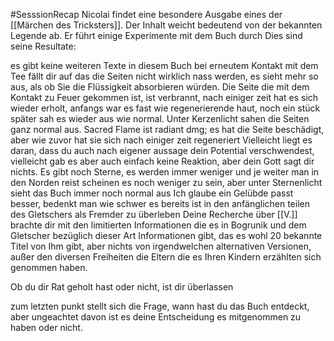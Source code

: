 #SesssionRecap 
Nicolai findet eine besondere Ausgabe eines der [[Märchen des Tricksters]]. Der Inhalt weicht bedeutend von der bekannten Legende ab. Er führt einige Experimente mit dem Buch durch Dies sind seine Resultate:

es gibt keine weiteren Texte in diesem Buch
bei erneutem Kontakt mit dem Tee fällt dir auf das die Seiten nicht wirklich nass werden, es sieht mehr so aus, als ob Sie die Flüssigkeit absorbieren würden.
Die Seite die mit dem Kontakt zu Feuer gekommen ist, ist verbrannt, nach einiger zeit hat es sich wieder erholt, anfangs war es fast wie regenerierende haut, noch ein stück später sah es wieder aus wie normal.
Unter Kerzenlicht sahen die Seiten ganz normal aus.
Sacred Flame ist radiant dmg; es hat die Seite beschädigt, aber wie zuvor hat sie sich nach einiger zeit regeneriert
Vielleicht liegt es daran, dass du auch nach eigener aussage dein Potential verschwendest, vielleicht gab es aber auch einfach keine Reaktion, aber dein Gott sagt dir nichts.
Es gibt noch Sterne, es werden immer weniger und je weiter man in den Norden reist scheinen es noch weniger zu sein, aber unter Sternenlicht sieht das Buch immer noch normal aus
Ich glaube ein Gelübde passt besser, bedenkt man wie schwer es bereits ist in den anfänglichen teilen des Gletschers als Fremder zu überleben
Deine Recherche über [[V.]] brachte dir mit den limitierten Informationen die es in Bogrunik und dem Gletscher bezüglich dieser Art Informationen gibt, das es wohl 20 bekannte Titel von Ihm gibt, aber nichts von irgendwelchen alternativen Versionen, außer den diversen Freiheiten die Eltern die es Ihren Kindern erzählten sich genommen haben.

Ob du dir Rat geholt hast oder nicht, ist dir überlassen

zum letzten punkt stellt sich die Frage, wann hast du das Buch entdeckt, aber ungeachtet davon ist es deine Entscheidung es mitgenommen zu haben oder nicht.